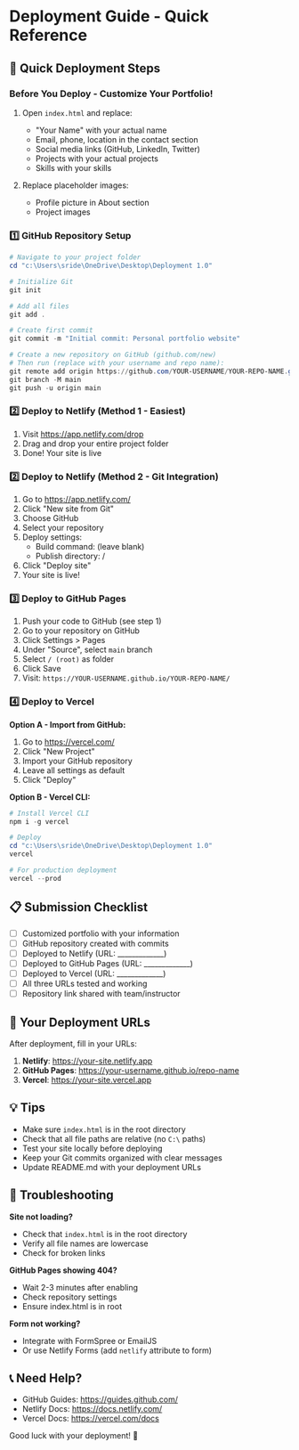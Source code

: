# Deployment Guide - Quick Reference

## 🚀 Quick Deployment Steps

### Before You Deploy - Customize Your Portfolio!

1. Open `index.html` and replace:
   - "Your Name" with your actual name
   - Email, phone, location in the contact section
   - Social media links (GitHub, LinkedIn, Twitter)
   - Projects with your actual projects
   - Skills with your skills

2. Replace placeholder images:
   - Profile picture in About section
   - Project images

### 1️⃣ GitHub Repository Setup

```powershell
# Navigate to your project folder
cd "c:\Users\sride\OneDrive\Desktop\Deployment 1.0"

# Initialize Git
git init

# Add all files
git add .

# Create first commit
git commit -m "Initial commit: Personal portfolio website"

# Create a new repository on GitHub (github.com/new)
# Then run (replace with your username and repo name):
git remote add origin https://github.com/YOUR-USERNAME/YOUR-REPO-NAME.git
git branch -M main
git push -u origin main
```

### 2️⃣ Deploy to Netlify (Method 1 - Easiest)

1. Visit https://app.netlify.com/drop
2. Drag and drop your entire project folder
3. Done! Your site is live

### 2️⃣ Deploy to Netlify (Method 2 - Git Integration)

1. Go to https://app.netlify.com/
2. Click "New site from Git"
3. Choose GitHub
4. Select your repository
5. Deploy settings:
   - Build command: (leave blank)
   - Publish directory: /
6. Click "Deploy site"
7. Your site is live!

### 3️⃣ Deploy to GitHub Pages

1. Push your code to GitHub (see step 1)
2. Go to your repository on GitHub
3. Click Settings > Pages
4. Under "Source", select `main` branch
5. Select `/ (root)` as folder
6. Click Save
7. Visit: `https://YOUR-USERNAME.github.io/YOUR-REPO-NAME/`

### 4️⃣ Deploy to Vercel

**Option A - Import from GitHub:**
1. Go to https://vercel.com/
2. Click "New Project"
3. Import your GitHub repository
4. Leave all settings as default
5. Click "Deploy"

**Option B - Vercel CLI:**
```powershell
# Install Vercel CLI
npm i -g vercel

# Deploy
cd "c:\Users\sride\OneDrive\Desktop\Deployment 1.0"
vercel

# For production deployment
vercel --prod
```

## 📋 Submission Checklist

- [ ] Customized portfolio with your information
- [ ] GitHub repository created with commits
- [ ] Deployed to Netlify (URL: _____________)
- [ ] Deployed to GitHub Pages (URL: _____________)
- [ ] Deployed to Vercel (URL: _____________)
- [ ] All three URLs tested and working
- [ ] Repository link shared with team/instructor

## 🔗 Your Deployment URLs

After deployment, fill in your URLs:

1. **Netlify**: https://your-site.netlify.app
2. **GitHub Pages**: https://your-username.github.io/repo-name
3. **Vercel**: https://your-site.vercel.app

## 💡 Tips

- Make sure `index.html` is in the root directory
- Check that all file paths are relative (no `C:\` paths)
- Test your site locally before deploying
- Keep your Git commits organized with clear messages
- Update README.md with your deployment URLs

## 🐛 Troubleshooting

**Site not loading?**
- Check that `index.html` is in the root directory
- Verify all file names are lowercase
- Check for broken links

**GitHub Pages showing 404?**
- Wait 2-3 minutes after enabling
- Check repository settings
- Ensure index.html is in root

**Form not working?**
- Integrate with FormSpree or EmailJS
- Or use Netlify Forms (add `netlify` attribute to form)

## 📞 Need Help?

- GitHub Guides: https://guides.github.com/
- Netlify Docs: https://docs.netlify.com/
- Vercel Docs: https://vercel.com/docs

Good luck with your deployment! 🎉
